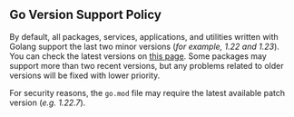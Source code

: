## Go Version Support Policy

By default, all packages, services, applications, and utilities written with Golang support the last two minor versions (_for example, 1.22 and 1.23_). You can check the latest versions on [this page](https://go.dev/dl/). Some packages may support more than two recent versions, but any problems related to older versions will be fixed with lower priority.

For security reasons, the `go.mod` file may require the latest available patch version (_e.g. 1.22.7_).
